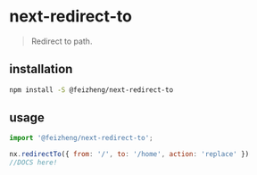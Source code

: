 # next-redirect-to
> Redirect to path.

## installation
```bash
npm install -S @feizheng/next-redirect-to
```

## usage
```js
import '@feizheng/next-redirect-to';

nx.redirectTo({ from: '/', to: '/home', action: 'replace' })
//DOCS here!
```
